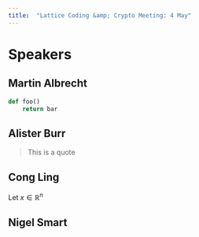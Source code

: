 ```yaml
---
title:  "Lattice Coding &amp; Crypto Meeting: 4 May"
---
```


# Speakers #

## Martin Albrecht ##

~~~ python
def foo()
    return bar
~~~
        

## Alister Burr ##

> This is a quote

## Cong Ling ##

Let $x \in \mathbb{R}^n$ 

## Nigel Smart ##
